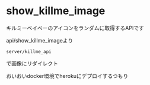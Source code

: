 # show_killme_image
キルミーベイベーのアイコンをランダムに取得するAPIです


api/show_killme_imageより

```
server/killme_api
```

で画像にリダイレクト

おいおいdocker環境でherokuにデプロイするつもり